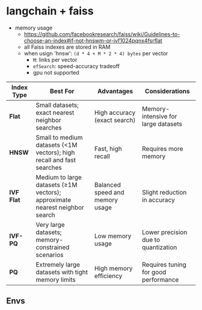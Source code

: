 # langchain + faiss
* memory usage
    * https://github.com/facebookresearch/faiss/wiki/Guidelines-to-choose-an-index#if-not-hnswm-or-ivf1024pqnx4fsrflat
    * all Faiss indexes are stored in RAM
    * when usign 'hnsw': `(d * 4 + M * 2 * 4) bytes` per vector
        * `M`: links per vector
        * `efSearch`: speed-accuracy tradeoff
        * gpu not supported

| **Index Type**         | **Best For**                                                                 | **Advantages**                    | **Considerations**                      |
|-------------------------|-----------------------------------------------------------------------------|------------------------------------|------------------------------------------|
| **Flat**               | Small datasets; exact nearest neighbor searches                              | High accuracy (exact search)       | Memory-intensive for large datasets      |
| **HNSW**               | Small to medium datasets (<1M vectors); high recall and fast searches        | Fast, high recall                  | Requires more memory                     |
| **IVF Flat**           | Medium to large datasets (≥1M vectors); approximate nearest neighbor search  | Balanced speed and memory usage    | Slight reduction in accuracy             |
| **IVF-PQ**             | Very large datasets; memory-constrained scenarios                            | Low memory usage                   | Lower precision due to quantization      |
| **PQ**                 | Extremely large datasets with tight memory limits                           | High memory efficiency             | Requires tuning for good performance     |

## Envs
